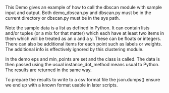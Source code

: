 

This Demo gives an example of how to call the dbscan module with sample input and output. Both demo_dbscan.py and dbscan.py must be in the current directory or dbscan.py must be in the sys path.

Note the sample data is a list as defined in Python. It can contain lists and/or tuples (or a mix for that matter) which each have at least two items in them which will be treated as an x and a y. These can be floats or integers. There can also be additional items for each point such as labels or weights. The additional info is effectively ignored by this clustering module.

In the demo eps and min_points are set and the class is called. The data is then passed using the usual instance_dot_method means usual to Python. The results are returned in the same way.

To prepare the results to write to a csv format file the json.dumps() ensure we end up with a known format usable in later scripts.
